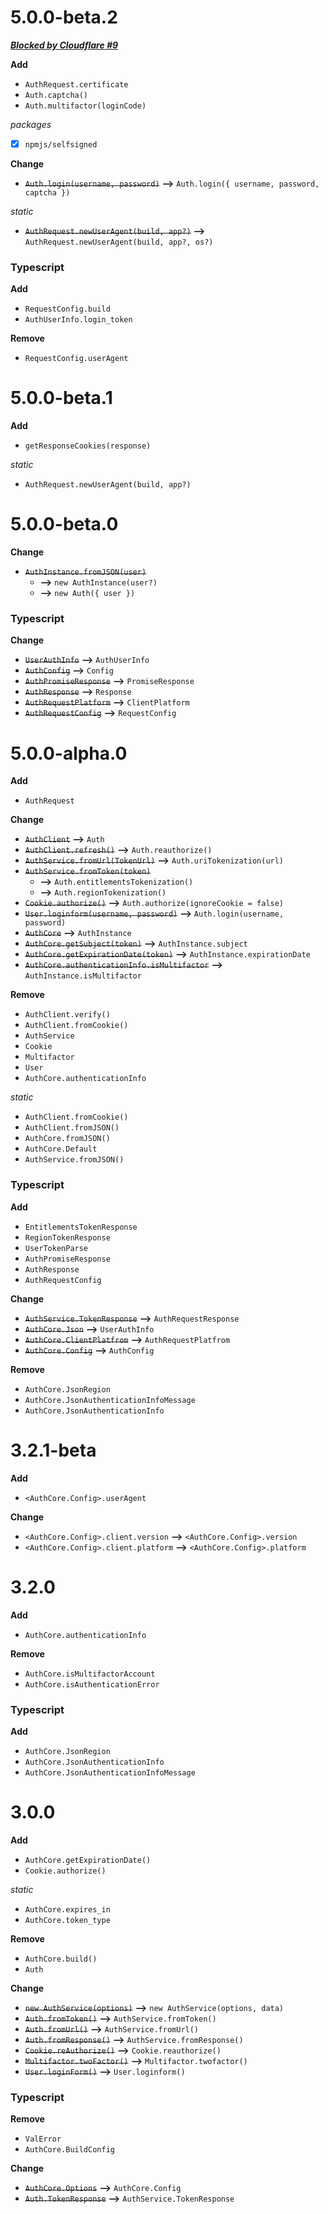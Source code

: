 # 5.0.0-beta.2

***[Blocked by Cloudflare #9](https://github.com/valapi/node-valapi/issues/9)***

**Add**

-   `AuthRequest.certificate`
-   `Auth.captcha()`
-   `Auth.multifactor(loginCode)`

_packages_

-   [x] `npmjs/selfsigned`

**Change**

-   ~~`Auth.login(username, password)`~~ **-->** `Auth.login({ username, password, captcha })`

_static_

-   ~~`AuthRequest.newUserAgent(build, app?)`~~ **-->** `AuthRequest.newUserAgent(build, app?, os?)`

### Typescript

**Add**

-   `RequestConfig.build`
-   `AuthUserInfo.login_token`

**Remove**

-   `RequestConfig.userAgent`

# 5.0.0-beta.1

**Add**

-   `getResponseCookies(response)`

_static_

-   `AuthRequest.newUserAgent(build, app?)`

# 5.0.0-beta.0

**Change**

-   ~~`AuthInstance.fromJSON(user)`~~
    -   **-->** `new AuthInstance(user?)`
    -   **-->** `new Auth({ user })`

### Typescript

**Change**

-   ~~`UserAuthInfo`~~ **-->** `AuthUserInfo`
-   ~~`AuthConfig`~~ **-->** `Config`
-   ~~`AuthPromiseResponse`~~ **-->** `PromiseResponse`
-   ~~`AuthResponse`~~ **-->** `Response`
-   ~~`AuthRequestPlatform`~~ **-->** `ClientPlatform`
-   ~~`AuthRequestConfig`~~ **-->** `RequestConfig`

# 5.0.0-alpha.0

**Add**

-   `AuthRequest`

**Change**

-   ~~`AuthClient`~~ **-->** `Auth`
-   ~~`AuthClient.refresh()`~~ **-->** `Auth.reauthorize()`
-   ~~`AuthService.fromUrl(TokenUrl)`~~ **-->** `Auth.uriTokenization(url)`
-   ~~`AuthService.fromToken(token)`~~
    -   **-->** `Auth.entitlementsTokenization()`
    -   **-->** `Auth.regionTokenization()`
-   ~~`Cookie.authorize()`~~ **-->** `Auth.authorize(ignoreCookie = false)`
-   ~~`User.loginform(username, password)`~~ **-->** `Auth.login(username, password)`
-   ~~`AuthCore`~~ **-->** `AuthInstance`
-   ~~`AuthCore.getSubject(token)`~~ **-->** `AuthInstance.subject`
-   ~~`AuthCore.getExpirationDate(token)`~~ **-->** `AuthInstance.expirationDate`
-   ~~`AuthCore.authenticationInfo.isMultifactor`~~ **-->** `AuthInstance.isMultifactor`

**Remove**

-   `AuthClient.verify()`
-   `AuthClient.fromCookie()`
-   `AuthService`
-   `Cookie`
-   `Multifactor`
-   `User`
-   `AuthCore.authenticationInfo`

_static_

-   `AuthClient.fromCookie()`
-   `AuthClient.fromJSON()`
-   `AuthCore.fromJSON()`
-   `AuthCore.Default`
-   `AuthService.fromJSON()`

### Typescript

**Add**

-   `EntitlementsTokenResponse`
-   `RegionTokenResponse`
-   `UserTokenParse`
-   `AuthPromiseResponse`
-   `AuthResponse`
-   `AuthRequestConfig`

**Change**

-   ~~`AuthService.TokenResponse`~~ **-->** `AuthRequestResponse`
-   ~~`AuthCore.Json`~~ **-->** `UserAuthInfo`
-   ~~`AuthCore.ClientPlatfrom`~~ **-->** `AuthRequestPlatfrom`
-   ~~`AuthCore.Config`~~ **-->** `AuthConfig`

**Remove**

-   `AuthCore.JsonRegion`
-   `AuthCore.JsonAuthenticationInfoMessage`
-   `AuthCore.JsonAuthenticationInfo`

# 3.2.1-beta

**Add**

-   `<AuthCore.Config>.userAgent`

**Change**

-   `<AuthCore.Config>.client.version` **-->** `<AuthCore.Config>.version`
-   `<AuthCore.Config>.client.platform` **-->** `<AuthCore.Config>.platform`

# 3.2.0

**Add**

-   `AuthCore.authenticationInfo`

**Remove**

-   `AuthCore.isMultifactorAccount`
-   `AuthCore.isAuthenticationError`

### Typescript

**Add**

-   `AuthCore.JsonRegion`
-   `AuthCore.JsonAuthenticationInfo`
-   `AuthCore.JsonAuthenticationInfoMessage`

# 3.0.0

**Add**

-   `AuthCore.getExpirationDate()`
-   `Cookie.authorize()`

_static_

-   `AuthCore.expires_in`
-   `AuthCore.token_type`

**Remove**

-   `AuthCore.build()`
-   `Auth`

**Change**

-   ~~`new AuthService(options)`~~ **-->** `new AuthService(options, data)`
-   ~~`Auth.fromToken()`~~ **-->** `AuthService.fromToken()`
-   ~~`Auth.fromUrl()`~~ **-->** `AuthService.fromUrl()`
-   ~~`Auth.fromResponse()`~~ **-->** `AuthService.fromResponse()`
-   ~~`Cookie.reAuthorize()`~~ **-->** `Cookie.reauthorize()`
-   ~~`Multifactor.twoFactor()`~~ **-->** `Multifactor.twofactor()`
-   ~~`User.loginForm()`~~ **-->** `User.loginform()`

### Typescript

**Remove**

-   `ValError`
-   `AuthCore.BuildConfig`

**Change**

-   ~~`AuthCore.Options`~~ **-->** `AuthCore.Config`
-   ~~`Auth.TokenResponse`~~ **-->** `AuthService.TokenResponse`
